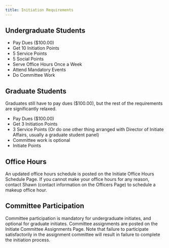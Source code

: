 ```yaml
---
title: Initiation Requirements
---
```


Undergraduate Students
---
* Pay Dues ($100.00)
* Get 10 Initiation Points
* 5 Service Points
* 5 Social Points
* Serve Office Hours Once a Week
* Attend Mandatory Events
* Do Committee Work

Graduate Students
---
Graduates still have to pay dues ($100.00), but the rest of the requirements are significantly relaxed.

* Pay Dues ($100.00)
* Get 3 Initiation Points
* 3 Service Points (Or do one other thing arranged with Director of Initiate Affairs, usually a graduate student panel)
* Committee work is optional
* Initiate Points

Office Hours
---
An updated office hours schedule is posted on the Initiate Office Hours Schedule Page. If you cannot make your office hours for any reason, contact Shawn (contact information on the Officers Page) to schedule a makeup office hour.

Committee Participation
---
Committee participation is mandatory for undergraduate initiates, and optional for graduate initiates. Committee assignments are posted on the Initiate Committee Assignments Page. Note that failure to participate satisfactorily in the assignment committee will result in failure to complete the initiation process.